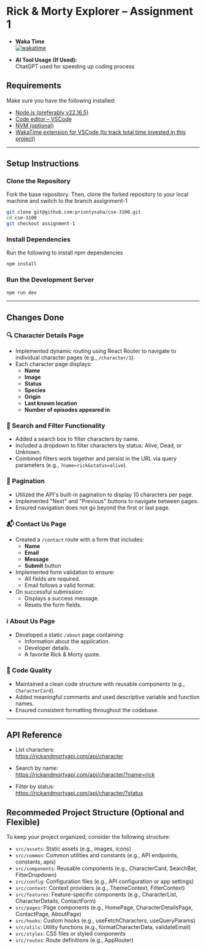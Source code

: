 # Rick & Morty Explorer – Assignment 1

- **Waka Time**  
  [![wakatime](https://wakatime.com/badge/user/3944b5f4-3bb5-4f43-a702-0fcf1e7bd0e9/project/3e433f9d-03bb-4c0d-8a3e-850d1a616b8b.svg)](https://wakatime.com/badge/user/3944b5f4-3bb5-4f43-a702-0fcf1e7bd0e9/project/3e433f9d-03bb-4c0d-8a3e-850d1a616b8b)

- **AI Tool Usage (If Used):**  
  ChatGPT used for speeding up coding process

## Requirements

Make sure you have the following installed:

- [Node.js (preferably v22.16.5)](https://nodejs.org/en/download/)
- [Code editor – VSCode](https://code.visualstudio.com/)
- [NVM (optional)](https://github.com/coreybutler/nvm-windows)
- [WakaTime extension for VSCode (to track total time invested in this project)](https://wakatime.com/plugins/vscode)

---

## Setup Instructions

### Clone the Repository

Fork the base repository. Then, clone the forked repository to your local machine and switch to the branch assignment-1

```bash
git clone git@github.com:priontysaha/cse-3100.git
cd cse-3100
git checkout assignment-1
```

### Install Dependencies

Run the following to install npm dependencies

```bash
npm install
```

### Run the Development Server

```bash
npm run dev
```

---

## Changes Done

### 🔍 Character Details Page

- Implemented dynamic routing using React Router to navigate to individual character pages (e.g., `/character/1`).
- Each character page displays:
  - **Name**
  - **Image**
  - **Status**
  - **Species**
  - **Origin**
  - **Last known location**
  - **Number of episodes appeared in**

### 🔎 Search and Filter Functionality

- Added a search box to filter characters by name.
- Included a dropdown to filter characters by status: Alive, Dead, or Unknown.
- Combined filters work together and persist in the URL via query parameters (e.g., `?name=rick&status=alive`).

### 📄 Pagination

- Utilized the API's built-in pagination to display 10 characters per page.
- Implemented "Next" and "Previous" buttons to navigate between pages.
- Ensured navigation does not go beyond the first or last page.

### 📬 Contact Us Page

- Created a `/contact` route with a form that includes:
  - **Name**
  - **Email**
  - **Message**
  - **Submit** button
- Implemented form validation to ensure:
  - All fields are required.
  - Email follows a valid format.
- On successful submission:
  - Displays a success message.
  - Resets the form fields.

### ℹ️ About Us Page

- Developed a static `/about` page containing:
  - Information about the application.
  - Developer details.
  - A favorite Rick & Morty quote.

### 🧹 Code Quality

- Maintained a clean code structure with reusable components (e.g., `CharacterCard`).
- Added meaningful comments and used descriptive variable and function names.
- Ensured consistent formatting throughout the codebase.

---

## API Reference

- List characters:  
  <https://rickandmortyapi.com/api/character>

- Search by name:  
  <https://rickandmortyapi.com/api/character/?name=rick>

- Filter by status:  
  <https://rickandmortyapi.com/api/character/?status>

## Recommeded Project Structure (Optional and Flexible)

To keep your project organized, consider the following structure:

- `src/assets`: Static assets (e.g., images, icons)
- `src/common`: Common utilities and constants (e.g., API endpoints, constants, apis)
- `src/components`: Reusable components (e.g., CharacterCard, SearchBar, FilterDropdown)
- `src/config`: Configuration files (e.g., API configuration or app settings)
- `src/context`: Context providers (e.g., ThemeContext, FilterContext)
- `src/features`: Feature-specific components (e.g., CharacterList, CharacterDetails, ContactForm)
- `src/pages`: Page components (e.g., HomePage, CharacterDetailsPage, ContactPage, AboutPage)
- `src/hooks`: Custom hooks (e.g., useFetchCharacters, useQueryParams)
- `src/utils`: Utility functions (e.g., formatCharacterData, validateEmail)
- `src/styles`: CSS files or styled components
- `src/routes`: Route definitions (e.g., AppRouter)
